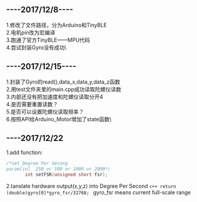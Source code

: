 ----2017/12/8----
-
1.修改了文件路径，分为Arduino和TinyBLE\
2.电机pin改为宏编译\
3.跑通了官方TinyBLE——MPU代码\
4.尝试封装Gyro没有成功\

----2017/12/15----
-
1.封装了Gyro的read(),data_x,data_y,data_z函数\
2.用test文件夹里的main.cpp成功读取陀螺仪读数\
3.内部还没有把加速度和陀螺仪读取分开4\
4.是否需要重置读数？\
5.是否可以设置陀螺仪读取频率？\
6.按照API给Arduino_Motor增加了state函数\

----2017/12/22
-
1.add function:
 ```c++
/*set Degree Per Secong
param[in]  250 or 500 or 1000 or 2000*/
        int setFSR(unsigned short fsr);        
  ```
2.tanslate hardware output(x,y,z) into Degree Per Second
    ```c++
    return   (double)gyro[0]*gyro_fsr/32768;
    ```
    gyro_fsr  means current full-scale range
